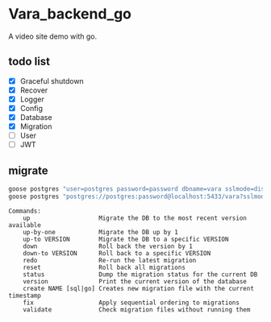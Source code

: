 # Vara_backend_go
 A video site demo with go.

## todo list

* [x] Graceful shutdown
* [x] Recover
* [x] Logger
* [x] Config
* [x] Database
* [x] Migration
* [ ] User
* [ ] JWT

## migrate

```bash
goose postgres "user=postgres password=password dbname=vara sslmode=disable" status
goose postgres "postgres://postgres:password@localhost:5433/vara?sslmode=disable" status
```

```
Commands:
    up                   Migrate the DB to the most recent version available
    up-by-one            Migrate the DB up by 1
    up-to VERSION        Migrate the DB to a specific VERSION
    down                 Roll back the version by 1
    down-to VERSION      Roll back to a specific VERSION
    redo                 Re-run the latest migration
    reset                Roll back all migrations
    status               Dump the migration status for the current DB
    version              Print the current version of the database
    create NAME [sql|go] Creates new migration file with the current timestamp
    fix                  Apply sequential ordering to migrations
    validate             Check migration files without running them
```